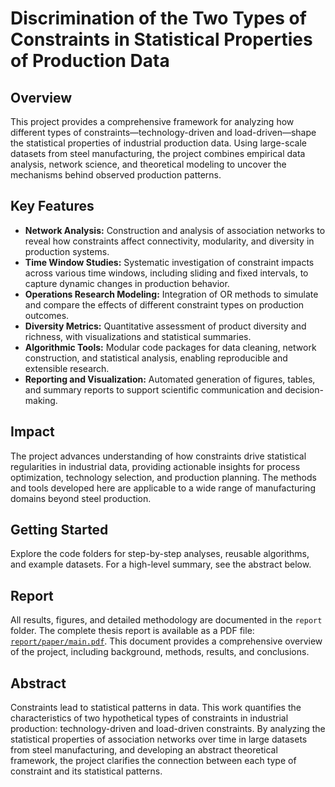 
# Discrimination of the Two Types of Constraints in Statistical Properties of Production Data

## Overview
This project provides a comprehensive framework for analyzing how different types of constraints—technology-driven and load-driven—shape the statistical properties of industrial production data. Using large-scale datasets from steel manufacturing, the project combines empirical data analysis, network science, and theoretical modeling to uncover the mechanisms behind observed production patterns.

## Key Features
- **Network Analysis:** Construction and analysis of association networks to reveal how constraints affect connectivity, modularity, and diversity in production systems.
- **Time Window Studies:** Systematic investigation of constraint impacts across various time windows, including sliding and fixed intervals, to capture dynamic changes in production behavior.
- **Operations Research Modeling:** Integration of OR methods to simulate and compare the effects of different constraint types on production outcomes.
- **Diversity Metrics:** Quantitative assessment of product diversity and richness, with visualizations and statistical summaries.
- **Algorithmic Tools:** Modular code packages for data cleaning, network construction, and statistical analysis, enabling reproducible and extensible research.
- **Reporting and Visualization:** Automated generation of figures, tables, and summary reports to support scientific communication and decision-making.

## Impact
The project advances understanding of how constraints drive statistical regularities in industrial data, providing actionable insights for process optimization, technology selection, and production planning. The methods and tools developed here are applicable to a wide range of manufacturing domains beyond steel production.

## Getting Started
Explore the code folders for step-by-step analyses, reusable algorithms, and example datasets. For a high-level summary, see the abstract below.


## Report
All results, figures, and detailed methodology are documented in the `report` folder. The complete thesis report is available as a PDF file: [`report/paper/main.pdf`](report/paper/main.pdf). This document provides a comprehensive overview of the project, including background, methods, results, and conclusions.

## Abstract
Constraints lead to statistical patterns in data. This work quantifies the characteristics of two hypothetical types of constraints in industrial production: technology-driven and load-driven constraints. By analyzing the statistical properties of association networks over time in large datasets from steel manufacturing, and developing an abstract theoretical framework, the project clarifies the connection between each type of constraint and its statistical patterns.
